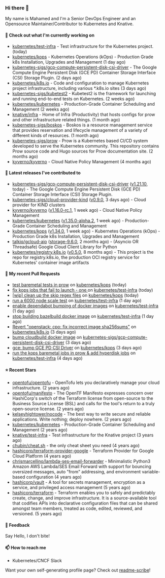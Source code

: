 ### Hi there 👋

My name is Mahamed and I'm a Senior DevOps Engineer and an Opensource Maintainer/Contributor to Kubernetes and Knative.

#### 👷 Check out what I'm currently working on

- [kubernetes/test-infra](https://github.com/kubernetes/test-infra) - Test infrastructure for the Kubernetes project. (today)
- [kubernetes/kops](https://github.com/kubernetes/kops) - Kubernetes Operations (kOps) - Production Grade k8s Installation, Upgrades and Management (1 day ago)
- [kubernetes-sigs/gcp-compute-persistent-disk-csi-driver](https://github.com/kubernetes-sigs/gcp-compute-persistent-disk-csi-driver) - The Google Compute Engine Persistent Disk (GCE PD) Container Storage Interface (CSI) Storage Plugin. (2 days ago)
- [kubernetes/k8s.io](https://github.com/kubernetes/k8s.io) - Code and configuration to manage Kubernetes project infrastructure, including various *.k8s.io sites (3 days ago)
- [kubernetes-sigs/kubetest2](https://github.com/kubernetes-sigs/kubetest2) - Kubetest2 is the framework for launching and running end-to-end tests on Kubernetes. (2 weeks ago)
- [kubernetes/kubernetes](https://github.com/kubernetes/kubernetes) - Production-Grade Container Scheduling and Management (2 weeks ago)
- [knative/infra](https://github.com/knative/infra) - Home of Infra (Productivity) that hosts configs for prow and other infrastructure related things. (1 month ago)
- [kubernetes-sigs/boskos](https://github.com/kubernetes-sigs/boskos) - Boskos is a resource management service that provides reservation and lifecycle management of a variety of different kinds of resources. (1 month ago)
- [kubernetes-sigs/prow](https://github.com/kubernetes-sigs/prow) - Prow is a Kubernetes based CI/CD system developed to serve the Kubernetes community. This repository contains Prow source code and Hugo sources for Prow documentation site.  (2 months ago)
- [kyverno/kyverno](https://github.com/kyverno/kyverno) - Cloud Native Policy Management (4 months ago)

#### 🔭 Latest releases I've contributed to

- [kubernetes-sigs/gcp-compute-persistent-disk-csi-driver](https://github.com/kubernetes-sigs/gcp-compute-persistent-disk-csi-driver) ([v1.21.10](https://github.com/kubernetes-sigs/gcp-compute-persistent-disk-csi-driver/releases/tag/v1.21.10), today) - The Google Compute Engine Persistent Disk (GCE PD) Container Storage Interface (CSI) Storage Plugin.
- [kubernetes-sigs/cloud-provider-kind](https://github.com/kubernetes-sigs/cloud-provider-kind) ([v0.9.0](https://github.com/kubernetes-sigs/cloud-provider-kind/releases/tag/v0.9.0), 3 days ago) - Cloud provider for KIND clusters
- [kyverno/kyverno](https://github.com/kyverno/kyverno) ([v1.16.0-rc.1](https://github.com/kyverno/kyverno/releases/tag/v1.16.0-rc.1), 1 week ago) - Cloud Native Policy Management
- [kubernetes/kubernetes](https://github.com/kubernetes/kubernetes) ([v1.35.0-alpha.2](https://github.com/kubernetes/kubernetes/releases/tag/v1.35.0-alpha.2), 1 week ago) - Production-Grade Container Scheduling and Management
- [kubernetes/kops](https://github.com/kubernetes/kops) ([v1.34.0](https://github.com/kubernetes/kops/releases/tag/v1.34.0), 1 week ago) - Kubernetes Operations (kOps) - Production Grade k8s Installation, Upgrades and Management
- [talkiq/gcloud-aio](https://github.com/talkiq/gcloud-aio) ([storage-9.6.0](https://github.com/talkiq/gcloud-aio/releases/tag/storage-9.6.0), 2 months ago) - (Asyncio OR Threadsafe) Google Cloud Client Library for Python
- [kubernetes/registry.k8s.io](https://github.com/kubernetes/registry.k8s.io) ([v0.5.0](https://github.com/kubernetes/registry.k8s.io/releases/tag/v0.5.0), 8 months ago) - This project is the repo for registry.k8s.io, the production OCI registry service for Kubernetes&#39; container image artifacts

#### 🔨 My recent Pull Requests

- [test baremetal tests in prow](https://github.com/kubernetes/kops/pull/17718) on [kubernetes/kops](https://github.com/kubernetes/kops) (today)
- [fix kops jobs that fail to launch - one ](https://github.com/kubernetes/test-infra/pull/35816) on [kubernetes/test-infra](https://github.com/kubernetes/test-infra) (today)
- [[wip] clean up the skip regex files](https://github.com/kubernetes/kops/pull/17715) on [kubernetes/kops](https://github.com/kubernetes/kops) (today)
- [run a 6000 node scale test](https://github.com/kubernetes/test-infra/pull/35808) on [kubernetes/test-infra](https://github.com/kubernetes/test-infra) (1 day ago)
- [enable dependabot bumping of docker images](https://github.com/kubernetes/test-infra/pull/35799) on [kubernetes/test-infra](https://github.com/kubernetes/test-infra) (1 day ago)
- [stop building bazelbuild docker image](https://github.com/kubernetes/test-infra/pull/35798) on [kubernetes/test-infra](https://github.com/kubernetes/test-infra) (1 day ago)
- [Revert &#34;openstack: cpo: fix incorrect image sha256sums&#34;](https://github.com/kubernetes/k8s.io/pull/8706) on [kubernetes/k8s.io](https://github.com/kubernetes/k8s.io) (3 days ago)
- [bump cloudbuild docker image](https://github.com/kubernetes-sigs/gcp-compute-persistent-disk-csi-driver/pull/2212) on [kubernetes-sigs/gcp-compute-persistent-disk-csi-driver](https://github.com/kubernetes-sigs/gcp-compute-persistent-disk-csi-driver) (3 days ago)
- [gce: bump GCE PD CSI Driver](https://github.com/kubernetes/kops/pull/17712) on [kubernetes/kops](https://github.com/kubernetes/kops) (3 days ago)
- [run the kops baremetal jobs in prow &amp; add hyperdisk jobs](https://github.com/kubernetes/test-infra/pull/35780) on [kubernetes/test-infra](https://github.com/kubernetes/test-infra) (4 days ago)

#### ⭐ Recent Stars

- [opentofu/opentofu](https://github.com/opentofu/opentofu) - OpenTofu lets you declaratively manage your cloud infrastructure. (2 years ago)
- [opentofu/manifesto](https://github.com/opentofu/manifesto) - The OpenTF Manifesto expresses concern over HashiCorp&#39;s switch of the Terraform license from open-source to the Business Source License (BSL) and calls for the tool&#39;s return to a truly open-source license. (2 years ago)
- [kelseyhightower/nocode](https://github.com/kelseyhightower/nocode) - The best way to write secure and reliable applications. Write nothing; deploy nowhere. (2 years ago)
- [kubernetes/kubernetes](https://github.com/kubernetes/kubernetes) - Production-Grade Container Scheduling and Management (2 years ago)
- [knative/test-infra](https://github.com/knative/test-infra) - Test infrastructure for the Knative project (3 years ago)
- [chubin/cheat.sh](https://github.com/chubin/cheat.sh) - the only cheat sheet you need (4 years ago)
- [hashicorp/terraform-provider-google](https://github.com/hashicorp/terraform-provider-google) - Terraform Provider for Google Cloud Platform (4 years ago)
- [chrismarcellino/lambda-ses-email-forwarder](https://github.com/chrismarcellino/lambda-ses-email-forwarder) - Minimalistic Python3 Amazon AWS Lambda/SES Email Forward with support for bouncing oversized messages, auto &#34;from&#34; addressing, and environment variable-based configuration (4 years ago)
- [hashicorp/vault](https://github.com/hashicorp/vault) - A tool for secrets management, encryption as a service, and privileged access management (5 years ago)
- [hashicorp/terraform](https://github.com/hashicorp/terraform) - Terraform enables you to safely and predictably create, change, and improve infrastructure. It is a source-available tool that codifies APIs into declarative configuration files that can be shared amongst team members, treated as code, edited, reviewed, and versioned. (5 years ago)

#### 💬 Feedback

Say Hello, I don't bite!

#### 📫 How to reach me

- Kubernetes/CNCF Slack

Want your own self-generating profile page? Check out [readme-scribe](https://github.com/muesli/readme-scribe)!


